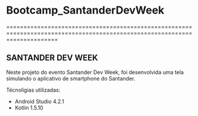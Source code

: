 # Bootcamp_SantanderDevWeek
===========================================================================================================================
<h2>SANTANDER DEV WEEK</h2>

Neste projeto do evento Santander Dev Week, foi desenvolvida uma tela simulando o aplicativo de smartphone do Santander.


Técnoligias utilizadas:

* Android Studio 4.2.1
* Kotlin 1.5.10

